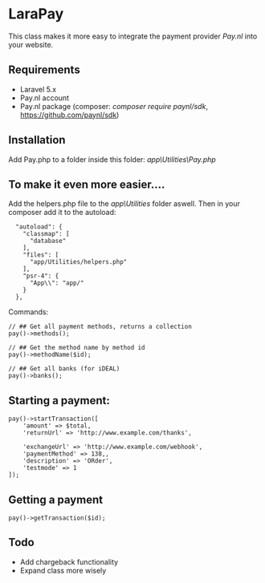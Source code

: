# LaraPay

This class makes it more easy to integrate the payment provider *Pay.nl* into your website.

## Requirements
- Laravel 5.x
- Pay.nl account
- Pay.nl package (composer: *composer require paynl/sdk*, https://github.com/paynl/sdk)

## Installation

Add Pay.php to a folder inside this folder: *app\Utilities\Pay.php*

## To make it even more easier....
Add the helpers.php file to the *app\Utilities* folder aswell. Then in your composer add it to the autoload:

```
  "autoload": {
    "classmap": [
      "database"
    ],
    "files": [
      "app/Utilities/helpers.php"
    ],
    "psr-4": {
      "App\\": "app/"
    }
  },
```

Commands:

```
// ## Get all payment methods, returns a collection
pay()->methods();
```

```
// ## Get the method name by method id
pay()->methodName($id);
```

```
// ## Get all banks (for iDEAL)
pay()->banks();
```


## Starting a payment:

```
pay()->startTransaction([
    'amount' => $total,
    'returnUrl' => 'http://www.example.com/thanks',

    'exchangeUrl' => 'http://www.example.com/webhook',
    'paymentMethod' => 138,,
    'description' => 'ORder',
    'testmode' => 1
]);
```

## Getting a payment

```
pay()->getTransaction($id);
```

## Todo

- Add chargeback functionality
- Expand class more wisely